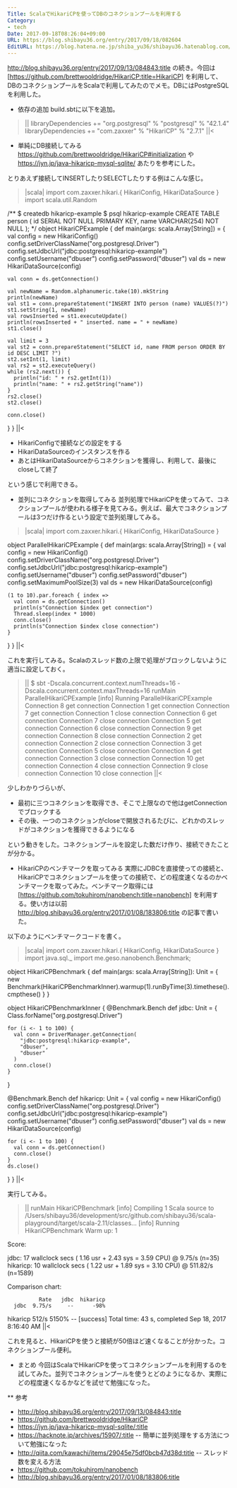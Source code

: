 ```yaml
---
Title: ScalaでHikariCPを使ってDBのコネクションプールを利用する
Category:
- tech
Date: 2017-09-18T08:26:04+09:00
URL: https://blog.shibayu36.org/entry/2017/09/18/082604
EditURL: https://blog.hatena.ne.jp/shiba_yu36/shibayu36.hatenablog.com/atom/entry/8599973812299062066
---
```


http://blog.shibayu36.org/entry/2017/09/13/084843:title の続き。今回は[https://github.com/brettwooldridge/HikariCP:title=HikariCP] を利用して、DBのコネクションプールをScalaで利用してみたのでメモ。DBにはPostgreSQLを利用した。

* 依存の追加
build.sbtに以下を追加。

>||
libraryDependencies += "org.postgresql" % "postgresql" % "42.1.4"
libraryDependencies += "com.zaxxer" % "HikariCP" % "2.7.1"
||<

* 単純にDB接続してみる
https://github.com/brettwooldridge/HikariCP#initialization や https://jyn.jp/java-hikaricp-mysql-sqlite/ あたりを参考にした。

とりあえず接続してINSERTしたりSELECTしたりする例はこんな感じ。

>|scala|
import com.zaxxer.hikari.{ HikariConfig, HikariDataSource }
import scala.util.Random

/**
 $ createdb hikaricp-example
 $ psql hikaricp-example
 CREATE TABLE person (
   id SERIAL NOT NULL PRIMARY KEY,
   name VARCHAR(254) NOT NULL
 );
 */
object HikariCPExample {
  def main(args: scala.Array[String]) = {
    val config = new HikariConfig()
    config.setDriverClassName("org.postgresql.Driver")
    config.setJdbcUrl("jdbc:postgresql:hikaricp-example")
    config.setUsername("dbuser")
    config.setPassword("dbuser")
    val ds = new HikariDataSource(config)

    val conn = ds.getConnection()

    val newName = Random.alphanumeric.take(10).mkString
    println(newName)
    val st1 = conn.prepareStatement("INSERT INTO person (name) VALUES(?)")
    st1.setString(1, newName)
    val rowsInserted = st1.executeUpdate()
    println(rowsInserted + " inserted. name = " + newName)
    st1.close()

    val limit = 3
    val st2 = conn.prepareStatement("SELECT id, name FROM person ORDER BY id DESC LIMIT ?")
    st2.setInt(1, limit)
    val rs2 = st2.executeQuery()
    while (rs2.next()) {
      println("id: " + rs2.getInt(1))
      println("name: " + rs2.getString("name"))
    }
    rs2.close()
    st2.close()

    conn.close()
  }
}
||<

- HikariConfigで接続などの設定をする
- HikariDataSourceのインスタンスを作る
- あとはHikariDataSourceからコネクションを獲得し、利用して、最後にcloseして終了

という感じで利用できる。

* 並列にコネクションを取得してみる
並列処理でHikariCPを使ってみて、コネクションプールが使われる様子を見てみる。例えば、最大でコネクションプールは3つだけ作るという設定で並列処理してみる。

>|scala|
import com.zaxxer.hikari.{ HikariConfig, HikariDataSource }

object ParallelHikariCPExample {
  def main(args: scala.Array[String]) = {
    val config = new HikariConfig()
    config.setDriverClassName("org.postgresql.Driver")
    config.setJdbcUrl("jdbc:postgresql:hikaricp-example")
    config.setUsername("dbuser")
    config.setPassword("dbuser")
    config.setMaximumPoolSize(3)
    val ds = new HikariDataSource(config)

    (1 to 10).par.foreach { index =>
      val conn = ds.getConnection()
      println(s"Connection $index get connection")
      Thread.sleep(index * 1000)
      conn.close()
      println(s"Connection $index close connection")
    }
  }
}
||<

これを実行してみる。Scalaのスレッド数の上限で処理がブロックしないように適当に設定しておく。

>||
$ sbt -Dscala.concurrent.context.numThreads=16 -Dscala.concurrent.context.maxThreads=16
> runMain ParallelHikariCPExample
[info] Running ParallelHikariCPExample
Connection 8 get connection
Connection 1 get connection
Connection 7 get connection
Connection 1 close connection
Connection 6 get connection
Connection 7 close connection
Connection 5 get connection
Connection 6 close connection
Connection 9 get connection
Connection 8 close connection
Connection 2 get connection
Connection 2 close connection
Connection 3 get connection
Connection 5 close connection
Connection 4 get connection
Connection 3 close connection
Connection 10 get connection
Connection 4 close connection
Connection 9 close connection
Connection 10 close connection
||<

少しわかりづらいが、

- 最初に三つコネクションを取得でき、そこで上限なので他はgetConnectionでブロックする
- その後、一つのコネクションがcloseで開放されるたびに、どれかのスレッドがコネクションを獲得できるようになる

という動きをした。コネクションプールを設定した数だけ作り、接続できたことが分かる。

* HikariCPのベンチマークを取ってみる
実際にJDBCを直接使っての接続と、HikariCPでコネクションプールを使っての接続で、どの程度速くなるのかベンチマークを取ってみた。ベンチマーク取得には[https://github.com/tokuhirom/nanobench:title=nanobench] を利用する。使い方は以前 http://blog.shibayu36.org/entry/2017/01/08/183806:title の記事で書いた。

以下のようにベンチマークコードを書く。

>|scala|
import com.zaxxer.hikari.{ HikariConfig, HikariDataSource }
import java.sql._
import me.geso.nanobench.Benchmark;

object HikariCPBenchmark {
  def main(args: scala.Array[String]): Unit = {
    new Benchmark(HikariCPBenchmarkInner).warmup(1).runByTime(3).timethese().cmpthese()
  }
}

object HikariCPBenchmarkInner {
  @Benchmark.Bench
  def jdbc: Unit = {
    Class.forName("org.postgresql.Driver")

    for (i <- 1 to 100) {
      val conn = DriverManager.getConnection(
        "jdbc:postgresql:hikaricp-example",
        "dbuser",
        "dbuser"
      )
      conn.close()
    }
  }

  @Benchmark.Bench
  def hikaricp: Unit = {
    val config = new HikariConfig()
    config.setDriverClassName("org.postgresql.Driver")
    config.setJdbcUrl("jdbc:postgresql:hikaricp-example")
    config.setUsername("dbuser")
    config.setPassword("dbuser")
    val ds = new HikariDataSource(config)

    for (i <- 1 to 100) {
      val conn = ds.getConnection()
      conn.close()
    }
    ds.close()
  }
}
||<

実行してみる。

>||
> runMain HikariCPBenchmark
[info] Compiling 1 Scala source to /Users/shibayu36/development/src/github.com/shibayu36/scala-playground/target/scala-2.11/classes...
[info] Running HikariCPBenchmark
Warm up: 1

Score:

jdbc: 17 wallclock secs ( 1.16 usr +  2.43 sys =  3.59 CPU) @  9.75/s (n=35)
hikaricp: 10 wallclock secs ( 1.22 usr +  1.89 sys =  3.10 CPU) @ 511.82/s (n=1589)

Comparison chart:

              Rate   jdbc  hikaricp
      jdbc  9.75/s     --      -98%
  hikaricp   512/s  5150%        --
[success] Total time: 43 s, completed Sep 18, 2017 8:16:40 AM
||<

これを見ると、HikariCPを使うと接続が50倍ほど速くなることが分かった。コネクションプール便利。

* まとめ
今回はScalaでHikariCPを使ってコネクションプールを利用するのを試してみた。並列でコネクションプールを使うとどのようになるか、実際にどの程度速くなるかなどを試せて勉強になった。

** 参考
- http://blog.shibayu36.org/entry/2017/09/13/084843:title
- https://github.com/brettwooldridge/HikariCP
- https://jyn.jp/java-hikaricp-mysql-sqlite/:title
- https://hacknote.jp/archives/15907/:title
-- 簡単に並列処理をする方法について勉強になった
- http://qiita.com/kawachi/items/29045e75df0bcb47d38d:title
-- スレッド数を変える方法
- https://github.com/tokuhirom/nanobench
- http://blog.shibayu36.org/entry/2017/01/08/183806:title
